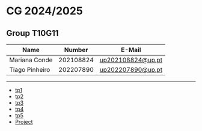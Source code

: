 # CG 2024/2025

## Group T10G11
| Name             | Number    | E-Mail             |
| ---------------- | --------- | ------------------ |
| Mariana Conde       | 202108824 | up202108824@up.pt               |
| Tiago Pinheiro          | 202207890 | up202207890@up.pt                |

----

  - [tp1](tp1/README.md)
  - [tp2](tp2/README.md)
  - [tp3](tp3/README.md)
  - [tp4](tp4/README.md)
  - [tp5](tp5/README.md)
  - [Project](proj/README.md)